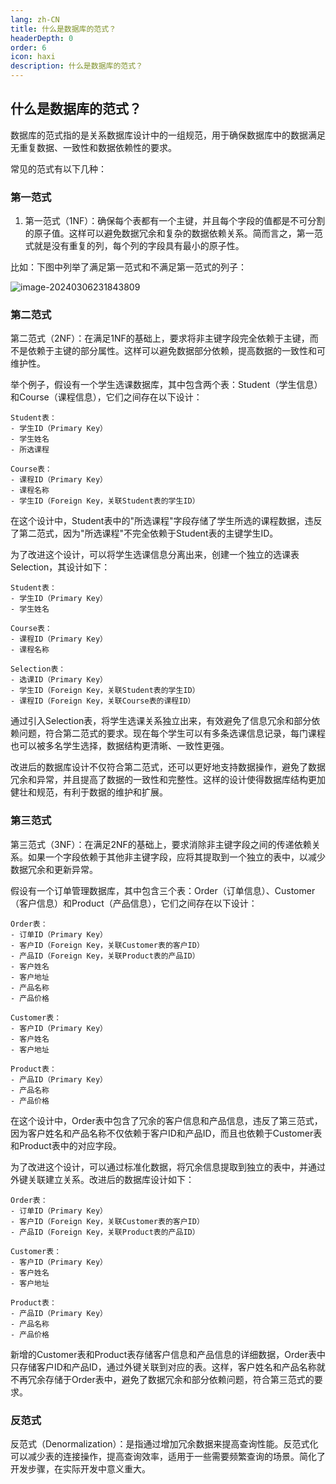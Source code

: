 ```yaml
---
lang: zh-CN
title: 什么是数据库的范式？
headerDepth: 0
order: 6
icon: haxi
description: 什么是数据库的范式？
---
```


## 什么是数据库的范式？

数据库的范式指的是关系数据库设计中的一组规范，用于确保数据库中的数据满足无重复数据、一致性和数据依赖性的要求。

常见的范式有以下几种：

### 第一范式

1. 第一范式（1NF）：确保每个表都有一个主键，并且每个字段的值都是不可分割的原子值。这样可以避免数据冗余和复杂的数据依赖关系。简而言之，第一范式就是没有重复的列，每个列的字段具有最小的原子性。

比如：下图中列举了满足第一范式和不满足第一范式的列子：

![image-20240306231843809](https://static-1254191423.cos.ap-shanghai.myqcloud.com/img/2024/3/6/image-20240306231843809.png)

### 第二范式

第二范式（2NF）：在满足1NF的基础上，要求将非主键字段完全依赖于主键，而不是依赖于主键的部分属性。这样可以避免数据部分依赖，提高数据的一致性和可维护性。



举个例子，假设有一个学生选课数据库，其中包含两个表：Student（学生信息）和Course（课程信息），它们之间存在以下设计：

```plaintext
Student表：
- 学生ID（Primary Key）
- 学生姓名
- 所选课程

Course表：
- 课程ID（Primary Key）
- 课程名称
- 学生ID（Foreign Key，关联Student表的学生ID）
```

在这个设计中，Student表中的"所选课程"字段存储了学生所选的课程数据，违反了第二范式，因为"所选课程"不完全依赖于Student表的主键学生ID。

为了改进这个设计，可以将学生选课信息分离出来，创建一个独立的选课表Selection，其设计如下：

```plaintext
Student表：
- 学生ID（Primary Key）
- 学生姓名

Course表：
- 课程ID（Primary Key）
- 课程名称

Selection表：
- 选课ID（Primary Key）
- 学生ID（Foreign Key，关联Student表的学生ID）
- 课程ID（Foreign Key，关联Course表的课程ID）
```

通过引入Selection表，将学生选课关系独立出来，有效避免了信息冗余和部分依赖问题，符合第二范式的要求。现在每个学生可以有多条选课信息记录，每门课程也可以被多名学生选择，数据结构更清晰、一致性更强。

改进后的数据库设计不仅符合第二范式，还可以更好地支持数据操作，避免了数据冗余和异常，并且提高了数据的一致性和完整性。这样的设计使得数据库结构更加健壮和规范，有利于数据的维护和扩展。



### 第三范式

第三范式（3NF）：在满足2NF的基础上，要求消除非主键字段之间的传递依赖关系。如果一个字段依赖于其他非主键字段，应将其提取到一个独立的表中，以减少数据冗余和更新异常。



假设有一个订单管理数据库，其中包含三个表：Order（订单信息）、Customer（客户信息）和Product（产品信息），它们之间存在以下设计：

```plaintext
Order表：
- 订单ID（Primary Key）
- 客户ID（Foreign Key，关联Customer表的客户ID）
- 产品ID（Foreign Key，关联Product表的产品ID）
- 客户姓名
- 客户地址
- 产品名称
- 产品价格

Customer表：
- 客户ID（Primary Key）
- 客户姓名
- 客户地址

Product表：
- 产品ID（Primary Key）
- 产品名称
- 产品价格
```

在这个设计中，Order表中包含了冗余的客户信息和产品信息，违反了第三范式，因为客户姓名和产品名称不仅依赖于客户ID和产品ID，而且也依赖于Customer表和Product表中的对应字段。

为了改进这个设计，可以通过标准化数据，将冗余信息提取到独立的表中，并通过外键关联建立关系。改进后的数据库设计如下：

```plaintext
Order表：
- 订单ID（Primary Key）
- 客户ID（Foreign Key，关联Customer表的客户ID）
- 产品ID（Foreign Key，关联Product表的产品ID）

Customer表：
- 客户ID（Primary Key）
- 客户姓名
- 客户地址

Product表：
- 产品ID（Primary Key）
- 产品名称
- 产品价格
```

新增的Customer表和Product表存储客户信息和产品信息的详细数据，Order表中只存储客户ID和产品ID，通过外键关联到对应的表。这样，客户姓名和产品名称就不再冗余存储于Order表中，避免了数据冗余和部分依赖问题，符合第三范式的要求。



### 反范式

反范式（Denormalization）：是指通过增加冗余数据来提高查询性能。反范式化可以减少表的连接操作，提高查询效率，适用于一些需要频繁查询的场景。简化了开发步骤，在实际开发中意义重大。



<!-- @include: @article-footer.snippet.md -->

